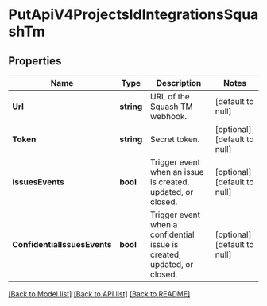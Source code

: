 # PutApiV4ProjectsIdIntegrationsSquashTm

## Properties
Name | Type | Description | Notes
------------ | ------------- | ------------- | -------------
**Url** | **string** | URL of the Squash TM webhook. | [default to null]
**Token** | **string** | Secret token. | [optional] [default to null]
**IssuesEvents** | **bool** | Trigger event when an issue is created, updated, or closed. | [optional] [default to null]
**ConfidentialIssuesEvents** | **bool** | Trigger event when a confidential issue is created, updated, or closed. | [optional] [default to null]

[[Back to Model list]](../README.md#documentation-for-models) [[Back to API list]](../README.md#documentation-for-api-endpoints) [[Back to README]](../README.md)


